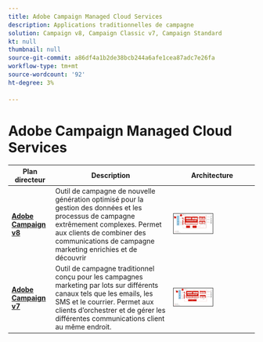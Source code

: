```yaml
---
title: Adobe Campaign Managed Cloud Services
description: Applications traditionnelles de campagne
solution: Campaign v8, Campaign Classic v7, Campaign Standard
kt: null
thumbnail: null
source-git-commit: a86df4a1b2de38bcb244a6afe1cea87adc7e26fa
workflow-type: tm+mt
source-wordcount: '92'
ht-degree: 3%

---
```


# Adobe Campaign Managed Cloud Services


| Plan directeur | Description | Architecture |
|---|---|---|
| **[Adobe Campaign v8](campaign-v8.md)** | Outil de campagne de nouvelle génération optimisé pour la gestion des données et les processus de campagne extrêmement complexes. Permet aux clients de combiner des communications de campagne marketing enrichies et de découvrir | <img src="assets/campaign-v8-architecture.svg" alt="Architecture de référence du plan directeur de Campaign v8" style="width:50%; border:1px solid #4a4a4a" /> |
| **[Adobe Campaign v7](campaign-v7.md)** | Outil de campagne traditionnel conçu pour les campagnes marketing par lots sur différents canaux tels que les emails, les SMS et le courrier. Permet aux clients d’orchestrer et de gérer les différentes communications client au même endroit. | <img src="assets/campaign-v7-architecture.svg" alt="Architecture de référence du plan directeur de Campaign v7" style="width:50%; border:1px solid #4a4a4a" /> |
